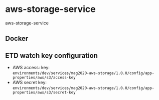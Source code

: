 # aws-storage-service
aws-storage-service

## Docker



## ETD watch key configuration
* AWS access: key:  
    ```environments/dev/services/mag2020-aws-storage/1.0.0/config/app-properties/aws/s3/access-key```
* AWS secret key:  
    ```environments/dev/services/mag2020-aws-storage/1.0.0/config/app-properties/aws/s3/secret-key```
    